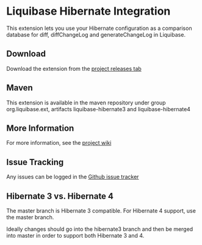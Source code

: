 # Liquibase Hibernate Integration

This extension lets you use your Hibernate configuration as a comparison database for diff, diffChangeLog and generateChangeLog in Liquibase.

## Download

Download the extension from the [project releases tab](https://github.com/liquibase/liquibase-hibernate/releases)

## Maven

This extension is available in the maven repository under group org.liquibase.ext, artifacts liquibase-hibernate3 and liquibase-hibernate4

## More Information

For more information, see the [project wiki](https://github.com/liquibase/liquibase-hibernate/wiki/)

## Issue Tracking

Any issues can be logged in the [Github issue tracker](https://github.com/liquibase/liquibase-hibernate/issues)

## Hibernate 3 vs. Hibernate 4

The master branch is Hibernate 3 compatible. For Hibernate 4 support, use the master branch.

Ideally changes should go into the hibernate3 branch and then be merged into master in order to support both Hibernate 3 and 4.